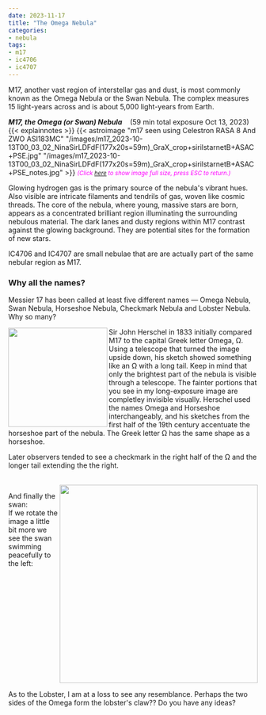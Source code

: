 ```yaml
---
date: 2023-11-17
title: "The Omega Nebula"
categories:
- nebula
tags:
- m17
- ic4706
- ic4707
---
```


M17, another vast region of interstellar gas and dust, is most commonly known as the Omega Nebula or the Swan Nebula. The complex measures 15 light-years across and is about 5,000 light-years from Earth. 



<!--more-->
_**M17, the Omega (or Swan) Nebula**_  &nbsp;&nbsp; (59 min total exposure Oct 13, 2023)<br>
{{< explainnotes >}}
{{< astroimage "m17 seen using Celestron RASA 8 And ZWO ASI183MC" "/images/m17_2023-10-13T00_03_02_NinaSirLDFdF(177x20s=59m)_GraX_crop+sirilstarnetB+ASAC+PSE.jpg" "/images/m17_2023-10-13T00_03_02_NinaSirLDFdF(177x20s=59m)_GraX_crop+sirilstarnetB+ASAC+PSE_notes.jpg" >}}
<i><small><font color="magenta"> (Click 
<a href="/images/m17_2023-10-13T00_03_02_NinaSirLDFdF(177x20s=59m)_GraX_crop+sirilstarnetB+ASAC+PSE.jpg"> here</a>
to show image full size, press ESC to return.)</font></small></i>
<br>

Glowing hydrogen gas is the primary source of the nebula's vibrant hues. Also visible are intricate filaments and tendrils of gas, woven like cosmic threads. The core of the nebula, where young, massive stars are born, appears as a concentrated brilliant region illuminating the surrounding nebulous material. The dark lanes and dusty regions within M17 contrast against the glowing background. They are potential sites for the formation of new stars.

IC4706 and IC4707 are small nebulae that are are actually part of the same nebular region as M17.

### Why all the names?

Messier 17 has been called at least five different names — Omega Nebula, Swan Nebula, Horseshoe Nebula, Checkmark Nebula and Lobster Nebula. Why so many?

<img src="/images/m17_2023-10-13T00_03_02_NinaSirLDFdF(177x20s=59m)_GraX_crop+sirilstarnetB+ASAC+PSE-omega.jpg" align="left" width="200px"/>

Sir John Herschel in 1833 initially compared M17 to the capital Greek letter Omega, Ω. Using a telescope that turned the image upside down, his sketch showed something like an Ω with a long tail. Keep in mind that only the brightest part of the nebula is visible through a telescope.  The fainter portions that you see in my long-exposure image are completley invisible visually. Herschel used the names Omega and Horseshoe interchangeably, and his sketches from the first half of the 19th century accentuate the horseshoe part of the nebula. The Greek letter Ω has the same shape as a horseshoe.

Later observers tended to see a checkmark in the right half of the Ω and the longer tail extending the the right. 

<br clear="left"/>
<img src="/images/m17_2023-10-13T00_03_02_NinaSirLDFdF(177x20s=59m)_GraX_crop+sirilstarnetB+ASAC+PSE-swan.jpg" align="right" width="400px"/>

And finally the swan:  
If we rotate the image a little bit more we see the swan swimming peacefully to the left:
<br clear="right"/>

As to the Lobster, I am at a loss to see any resemblance.  Perhaps the two sides of the Omega form the lobster's claw??  Do you have any ideas?
